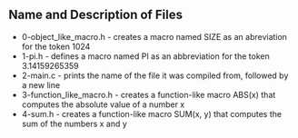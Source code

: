 ## Name and Description of Files

* 0-object_like_macro.h - creates a macro named SIZE as an abreviation for the token 1024
* 1-pi.h - defines a macro named PI as an abbreviation for the token 3.14159265359
* 2-main.c - prints the name of the file it was compiled from, followed by a new line
* 3-function_like_macro.h - creates a function-like macro ABS(x) that computes the absolute value of a number x
* 4-sum.h - creates a function-like macro SUM(x, y) that computes the sum of the numbers x and y